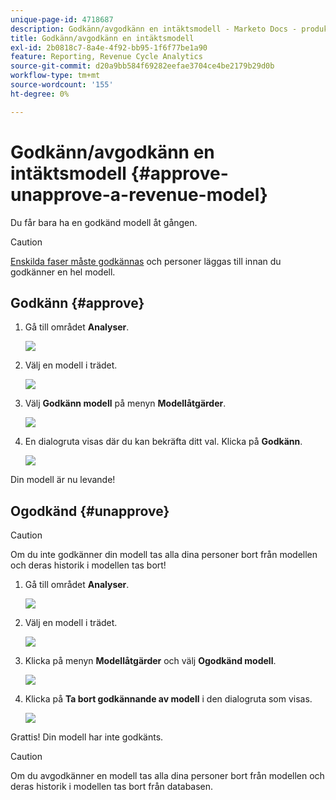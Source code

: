 ```yaml
---
unique-page-id: 4718687
description: Godkänn/avgodkänn en intäktsmodell - Marketo Docs - produktdokumentation
title: Godkänn/avgodkänn en intäktsmodell
exl-id: 2b0818c7-8a4e-4f92-bb95-1f6f77be1a90
feature: Reporting, Revenue Cycle Analytics
source-git-commit: d20a9bb584f69282eefae3704ce4be2179b29d0b
workflow-type: tm+mt
source-wordcount: '155'
ht-degree: 0%

---
```


# Godkänn/avgodkänn en intäktsmodell {#approve-unapprove-a-revenue-model}

Du får bara ha en godkänd modell åt gången.

>[!CAUTION]
>
>[Enskilda faser måste godkännas](/help/marketo/product-docs/reporting/revenue-cycle-analytics/revenue-cycle-models/approving-stages-and-assigning-leads-to-a-revenue-model.md) och personer läggas till innan du godkänner en hel modell.

## Godkänn {#approve}

1. Gå till området **Analyser**.

   ![](assets/image2017-3-28-8-3a9-3a16.png)

1. Välj en modell i trädet.

   ![](assets/image2015-4-28-13-3a25-3a17.png)

1. Välj **Godkänn modell** på menyn **Modellåtgärder**.

   ![](assets/image2015-4-28-14-3a6-3a3.png)

1. En dialogruta visas där du kan bekräfta ditt val. Klicka på **Godkänn**.

   ![](assets/image2015-4-28-14-3a6-3a49.png)

Din modell är nu levande!

## Ogodkänd {#unapprove}

>[!CAUTION]
>
>Om du inte godkänner din modell tas alla dina personer bort från modellen och deras historik i modellen tas bort!

1. Gå till området **Analyser**.

   ![](assets/image2017-3-28-8-3a9-3a30.png)

1. Välj en modell i trädet.

   ![](assets/image2015-4-28-13-3a25-3a17.png)

1. Klicka på menyn **Modellåtgärder** och välj **Ogodkänd modell**.

   ![](assets/image2015-4-28-13-3a28-3a0.png)

1. Klicka på **Ta bort godkännande av modell** i den dialogruta som visas.

   ![](assets/image2017-3-28-8-3a21-3a9.png)

Grattis! Din modell har inte godkänts.

>[!CAUTION]
>
>Om du avgodkänner en modell tas alla dina personer bort från modellen och deras historik i modellen tas bort från databasen.
